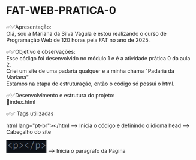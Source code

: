 # FAT-WEB-PRATICA-0

✅✅Apresentação: <br>
Olá, sou a Mariana da Silva Vagula e estou realizando o curso de Programação Web de 120 horas pela FAT no ano de 2025.

✅✅Objetivo e observações: <br>
Esse código foi desenvolvido no módulo 1 e é a atividade prática 0 da aula 2.<br>
Criei um site de uma padaria qualquer e a minha chama "Padaria da Mariana".<br>
Estamos na etapa de estruturação, então o código só possui o html.

✅✅Desenvolvimento e estrutura do projeto: <br>
🔸index.html

✅✅ Tags utilizadas
<!-- <!DOCTYPE html> Define o tipo de Documento-->
html lang="pt-br"></html --> Inicia o código e definindo o idioma
head --> Cabeçalho do site
<!-- <bory></bory> <!--Corpo do site-->
<!-- <title></title> <!--Titulo do site, ou seja, é o nome que aparece na aba do navegador-->
<!-- <h1></h1> <!-- Titulo Principal--> 
<img width="107" height="34" alt="image" src=images/imagem1.png/> --> Inicia o paragrafo da Pagina




